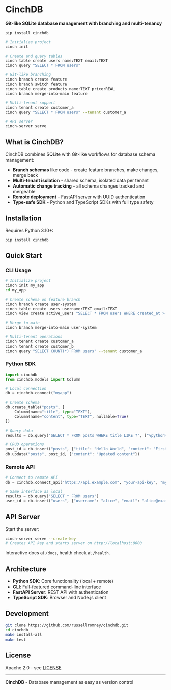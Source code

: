 # CinchDB

**Git-like SQLite database management with branching and multi-tenancy**

```bash
pip install cinchdb

# Initialize project
cinch init 

# Create and query tables
cinch table create users name:TEXT email:TEXT
cinch query "SELECT * FROM users"

# Git-like branching
cinch branch create feature
cinch branch switch feature
cinch table create products name:TEXT price:REAL
cinch branch merge-into-main feature

# Multi-tenant support
cinch tenant create customer_a
cinch query "SELECT * FROM users" --tenant customer_a

# API server
cinch-server serve
```

## What is CinchDB?

CinchDB combines SQLite with Git-like workflows for database schema management:

- **Branch schemas** like code - create feature branches, make changes, merge back
- **Multi-tenant isolation** - shared schema, isolated data per tenant
- **Automatic change tracking** - all schema changes tracked and mergeable
- **Remote deployment** - FastAPI server with UUID authentication
- **Type-safe SDK** - Python and TypeScript SDKs with full type safety

## Installation

Requires Python 3.10+:

```bash
pip install cinchdb
```

## Quick Start

### CLI Usage

```bash
# Initialize project
cinch init my_app
cd my_app

# Create schema on feature branch
cinch branch create user-system
cinch table create users username:TEXT email:TEXT
cinch view create active_users "SELECT * FROM users WHERE created_at > datetime('now', '-30 days')"

# Merge to main
cinch branch merge-into-main user-system

# Multi-tenant operations
cinch tenant create customer_a
cinch tenant create customer_b
cinch query "SELECT COUNT(*) FROM users" --tenant customer_a
```

### Python SDK

```python
import cinchdb
from cinchdb.models import Column

# Local connection
db = cinchdb.connect("myapp")

# Create schema
db.create_table("posts", [
    Column(name="title", type="TEXT"),
    Column(name="content", type="TEXT", nullable=True)
])

# Query data
results = db.query("SELECT * FROM posts WHERE title LIKE ?", ["%python%"])

# CRUD operations
post_id = db.insert("posts", {"title": "Hello World", "content": "First post"})
db.update("posts", post_id, {"content": "Updated content"})
```

### Remote API

```python
# Connect to remote API
db = cinchdb.connect_api("https://api.example.com", "your-api-key", "myapp")

# Same interface as local
results = db.query("SELECT * FROM users")
user_id = db.insert("users", {"username": "alice", "email": "alice@example.com"})
```

## API Server

Start the server:

```bash
cinch-server serve --create-key
# Creates API key and starts server on http://localhost:8000
```

Interactive docs at `/docs`, health check at `/health`.

## Architecture

- **Python SDK**: Core functionality (local + remote)
- **CLI**: Full-featured command-line interface  
- **FastAPI Server**: REST API with authentication
- **TypeScript SDK**: Browser and Node.js client

## Development

```bash
git clone https://github.com/russellromney/cinchdb.git
cd cinchdb
make install-all
make test
```

## License

Apache 2.0 - see [LICENSE](LICENSE)

---

**CinchDB** - Database management as easy as version control